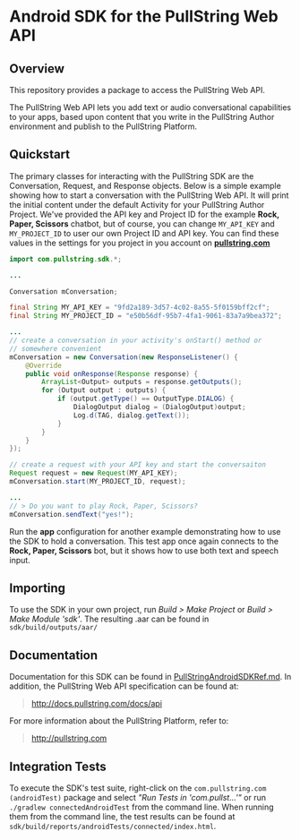 # Android SDK for the PullString Web API

## Overview

This repository provides a package to access the PullString Web API.

The PullString Web API lets you add text or audio conversational capabilities to your apps, based upon content that you write in the PullString Author environment and publish to the PullString Platform.

## Quickstart

The primary classes for interacting with the PullString SDK are the Conversation, Request, and Response objects. Below is a simple example showing how to start a conversation with the PullString Web API. It will print the initial content under the default Activity for your PullString Author Project. We've provided the API key and Project ID for the example **Rock, Paper, Scissors** chatbot, but of course, you can change `MY_API_KEY` and `MY_PROJECT_ID` to user our own Project ID and API key. You can find these values in the settings for you project in you account on **[pullstring.com](http://pullstring.com)**

```java
import com.pullstring.sdk.*;

...

Conversation mConversation;

final String MY_API_KEY = "9fd2a189-3d57-4c02-8a55-5f0159bff2cf";
final String MY_PROJECT_ID = "e50b56df-95b7-4fa1-9061-83a7a9bea372";

...
// create a conversation in your activity's onStart() method or
// somewhere convenient
mConversation = new Conversation(new ResponseListener() {
    @Override
    public void onResponse(Response response) {
        ArrayList<Output> outputs = response.getOutputs();
        for (Output output : outputs) {
            if (output.getType() == OutputType.DIALOG) {
                DialogOutput dialog = (DialogOutput)output;
                Log.d(TAG, dialog.getText());
            }
        }
    }
});

// create a request with your API key and start the conversaiton
Request request = new Request(MY_API_KEY);
mConversation.start(MY_PROJECT_ID, request);

...
// > Do you want to play Rock, Paper, Scissors?
mConversation.sendText("yes!");

```
Run the **app** configuration for another example demonstrating how to use the SDK to hold a conversation. This test app once again connects to the **Rock, Paper, Scissors** bot, but it shows how to use both text and speech input.

## Importing

To use the SDK in your own project, run *Build > Make Project* or *Build > Make Module 'sdk'*. The resulting .aar can be found in `sdk/build/outputs/aar/`

## Documentation

Documentation for this SDK can be found in [PullStringAndroidSDKRef.md](https://github.com/pullstring/pullstring-android/blob/master/PullStringAndroidSDKRef.md). In addition, the PullString Web API specification can be found at:

> http://docs.pullstring.com/docs/api

For more information about the PullString Platform, refer to:

> http://pullstring.com

## Integration Tests

To execute the SDK's test suite, right-click on the `com.pullstring.com (androidTest)` package and select *"Run Tests in 'com.pullst...'"* or run `./gradlew connectedAndroidTest` from the command line.  When running them from the command line, the test results can be found at `sdk/build/reports/androidTests/connected/index.html`.
